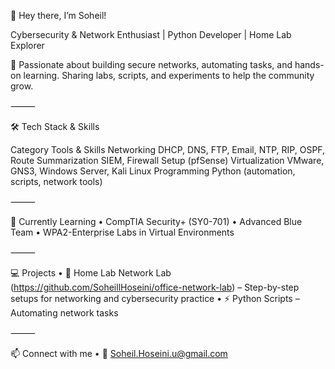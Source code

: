👋 Hey there, I’m Soheil!

Cybersecurity & Network Enthusiast | Python Developer | Home Lab Explorer

🔹 Passionate about building secure networks, automating tasks, and hands-on learning. Sharing labs, scripts, and experiments to help the community grow.

⸻

🛠️ Tech Stack & Skills

Category Tools & Skills
Networking DHCP, DNS, FTP, Email, NTP, RIP, OSPF, Route Summarization
SIEM, Firewall Setup (pfSense)
Virtualization VMware, GNS3, Windows Server, Kali Linux
Programming Python (automation, scripts, network tools)


⸻

🌱 Currently Learning
 • CompTIA Security+ (SY0-701)
 • Advanced Blue Team 
 • WPA2-Enterprise Labs in Virtual Environments

⸻

💻 Projects
 • 🔗 Home Lab Network Lab (https://github.com/SoheillHoseini/office-network-lab) – Step-by-step setups for networking and cybersecurity practice
 • ⚡ Python Scripts – Automating network tasks

⸻

📫 Connect with me
 • 🔗 Soheil.Hoseini.u@gmail.com
